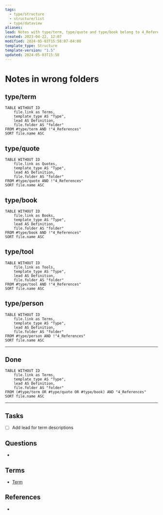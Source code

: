 ```yaml
---
tags:
  - type/structure
  - structure/list
  - type/dataview
aliases: 
lead: Notes with type/term, type/quote and type/book belong to 4_References Folder.
created: 2023-04-22, 12:07
modified: 2024-05-03T15:58:07-04:00
template_type: Structure
template-version: "1.5"
updated: 2024-05-03T15:58
---
```


# Notes in wrong folders

<!-- Main STRUCTURE of my content -->

<!-- DataView table, use example and modify -->
## type/term
```dataview
TABLE WITHOUT ID
	file.link as Terms, 
	template_type AS "Type", 
	lead AS Definition,
	file.folder AS "folder" 
FROM #type/term AND !"4_References"
SORT file.name ASC
```

## type/quote
```dataview
TABLE WITHOUT ID
	file.link as Quotes, 
	template_type AS "Type", 
	lead AS Definition,
	file.folder AS "folder" 
FROM #type/quote AND !"4_References"
SORT file.name ASC
```

## type/book
```dataview
TABLE WITHOUT ID
	file.link as Books, 
	template_type AS "Type", 
	lead AS Definition,
	file.folder AS "folder" 
FROM #type/book AND !"4_References"
SORT file.name ASC
```
## type/tool
```dataview
TABLE WITHOUT ID
	file.link as Tools, 
	template_type AS "Type", 
	lead AS Definition,
	file.folder AS "folder" 
FROM #type/tool AND !"4_References"
SORT file.name ASC
```

## type/person
```dataview
TABLE WITHOUT ID
	file.link as Terms, 
	template_type AS "Type", 
	lead AS Definition,
	file.folder AS "folder" 
FROM #type/person AND !"4_References"
SORT file.name ASC
```

***
## Done
```dataview
TABLE WITHOUT ID
	file.link as Terms, 
	template_type AS "Type", 
	lead AS Definition,
	file.folder AS "folder" 
FROM (#type/term OR #type/quote OR #type/book) AND "4_References"
SORT file.name ASC
```


<!-- Options 
TABLE WITHOUT ID
	file.folder AS ...
	file.link AS ...
	file.name AS ...
	file.etags AS ...
	length(file.outlinks) AS …
	length(file.inlinks) AS …
	length(file.etags) AS …
	dateformat(file.cday, "yyyy-MM-dd") AS Date
	dateformat(file.cday, "yyyy-LLL-dd") AS Date

FROM #target/forumzettelkasten  : when using tags
FROM "Books"                                : when using folders
FROM ""                                          : when using all folders
FROM #status/open OR #status/wip

SORT created DESC
SORT file.name ASC

WHERE read = 2023
WHERE status = "open"
WHERE contains(file.name,"LernOS Zettelkasten")
WHERE sketchnote != empty

LIMIT 3

---
More about: 
https://github.com/blacksmithgu/obsidian-dataview/blob/master/docs/docs/queries/query-types.md
https://github.com/blacksmithgu/obsidian-dataview/blob/master/docs/docs/queries/data-commands.md

Source: 
https://github.com/groepl/Obsidian-Templates
-->


---
## Tasks
- [ ] Add lead for term descriptions

## Questions
<!-- What remains for you to consider? --> 
- 


## Terms
<!-- Links to definition pages -->
- [Term](Term.md)


## References
<!-- Links to pages not referenced in the content -->
- 


